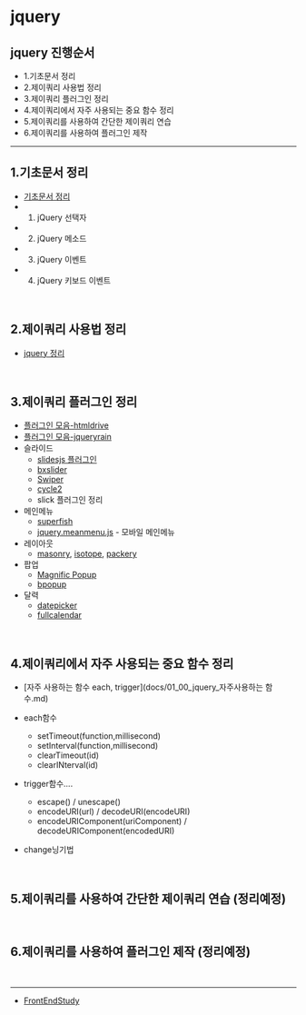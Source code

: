 # jquery

## jquery 진행순서

- 1.기초문서 정리
- 2.제이쿼리 사용법 정리
- 3.제이쿼리 플러그인 정리
- 4.제이쿼리에서 자주 사용되는 중요 함수 정리
- 5.제이쿼리를 사용하여 간단한 제이쿼리 연습
- 6.제이쿼리를  사용하여 플러그인 제작


-----

## 1.기초문서 정리

- [기초문서 정리](docs/01_00_jquery_기초문서.md)
- 1. jQuery 선택자
- 2. jQuery 메소드
- 3. jQuery 이벤트
- 4. jQuery 키보드 이벤트

<br>


## 2.제이쿼리 사용법 정리

* [jquery 정리](docs/jquery.md)


<br>

## 3.제이쿼리 플러그인 정리

- [플러그인 모음-htmldrive](http://www.htmldrive.net)
- [플러그인 모음-jqueryrain](http://www.jqueryrain.com)
- 슬라이드
    - [slidesjs 플러그인](docs/01_02_jquery_plugin_slidesjs.md)
    - [bxslider](docs/01_01_jquery_plugin_bxsider.md)
    - [Swiper](http://www.idangero.us/swiper/#.VkhuaXbhC70)
    - [cycle2](http://jquery.malsup.com/cycle2/)
    - slick 플러그인 정리
- 메인메뉴
    - [superfish](https://github.com/joeldbirch/superfish)
    - [jquery.meanmenu.js](https://github.com/meanthemes/meanMenu) - 모바일 메인메뉴
- 레이아웃
    - [masonry](http://masonry.desandro.com/), [isotope](http://isotope.metafizzy.co/), [packery](http://packery.metafizzy.co/)
- 팝업
    - [Magnific Popup](http://dimsemenov.com/plugins/magnific-popup/)
    - [bpopup](http://dinbror.dk/bpopup/)
- 달력
    - [datepicker](docs/Datepicker.md)
    - [fullcalendar](http://fullcalendar.io/)


<br>

## 4.제이쿼리에서 자주 사용되는 중요 함수 정리

* [자주 사용하는 함수 each, trigger](docs/01_00_jquery_자주사용하는 함수.md)

* each함수    
	- setTimeout(function,millisecond)    
	- setInterval(function,millisecond)    
	- clearTimeout(id)    
	- clearINterval(id)    

* trigger함수....
	- escape() / unescape()
	- encodeURI(url) / decodeURI(encodeURI)
	- encodeURIComponent(uriComponent) / decodeURIComponent(encodedURI)

* change닝기법

<br>

## 5.제이쿼리를 사용하여 간단한 제이쿼리 연습 (정리예정)




<br>

## 6.제이쿼리를  사용하여 플러그인 제작 (정리예정)


<br>

----


* [FrontEndStudy](../../README.md)
